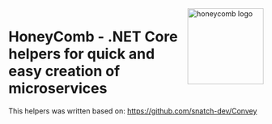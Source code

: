<img src="https://github.com/mr0fka/HoneyComb/blob/master/img/HoneyComb-Logo.png" alt="honeycomb logo" title="HoneyComb" align="right" height="150" />

# HoneyComb - .NET Core helpers for quick and easy creation of microservices
This helpers was written based on: https://github.com/snatch-dev/Convey
